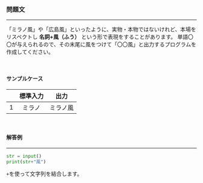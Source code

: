 ### __問題文__
***
「ミラノ風」や「広島風」といったように、実物・本物ではないけれど、本場をリスペクトし **名詞+風（ふう）** という形で表現をすることがあります。
単語〇〇が与えられるので、その末尾に風をつけて「〇〇風」と出力するプログラムを作成してください。

<br>

#### サンプルケース
||標準入力|出力|
|:-:|:-:|:-:|
|1|ミラノ|ミラノ風|

<br>

#### 解答例
***

```python
str = input()
print(str+"風")
```

`+`を使って文字列を結合します。
